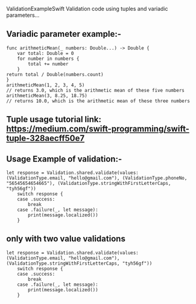 ValidationExampleSwift
Validation code using tuples and variadic parameters...

Variadic parameter example:-
--------------------------------------------------------------------
    func arithmeticMean(_ numbers: Double...) -> Double {
        var total: Double = 0
        for number in numbers {
            total += number
        }
    return total / Double(numbers.count)
    }
    arithmeticMean(1, 2, 3, 4, 5)
    // returns 3.0, which is the arithmetic mean of these five numbers
    arithmeticMean(3, 8.25, 18.75)
    // returns 10.0, which is the arithmetic mean of these three numbers
Tuple usage tutorial link: https://medium.com/swift-programming/swift-tuple-328aecff50e7
----------------------------------------------------------------------
Usage Example of validation:-
----------------------------------------------------------------------
    let response = Validation.shared.validate(values: (ValidationType.email, "hello@gmail.com"), (ValidationType.phoneNo, "56545654654665"), (ValidationType.stringWithFirstLetterCaps, "tyh56gf"))
        switch response {
        case .success:
            break
        case .failure(_, let message):
            print(message.localized())
        }
only with two value validations
----------------------------------------------------------------------
    let response = Validation.shared.validate(values: (ValidationType.email, "hello@gmail.com"), (ValidationType.stringWithFirstLetterCaps, "tyh56gf"))
        switch response {
        case .success:
            break
        case .failure(_, let message):
            print(message.localized())
        }

    

